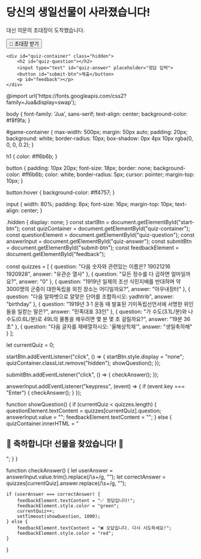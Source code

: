 <!DOCTYPE html>
<html lang="ko">
<head>
    <meta charset="UTF-8">
    <meta name="viewport" content="width=device-width, initial-scale=1.0">
    <title>사라진 생일선물</title>
    <link rel="stylesheet" href="styles.css">
</head>
<body>

<div id="game-container">
    <h1>당신의 생일선물이 사라졌습니다!</h1>
    <p>대신 의문의 초대장이 도착했습니다.</p>
    <button id="start-btn">📜 초대장 받기</button>

    <div id="quiz-container" class="hidden">
        <h2 id="quiz-question"></h2>
        <input type="text" id="quiz-answer" placeholder="정답 입력">
        <button id="submit-btn">제출</button>
        <p id="feedback"></p>
    </div>
</div>

<script src="script.js"></script>
</body>
</html>
@import url('https://fonts.googleapis.com/css2?family=Jua&display=swap');

body {
    font-family: 'Jua', sans-serif;
    text-align: center;
    background-color: #f8f9fa;
}

#game-container {
    max-width: 500px;
    margin: 50px auto;
    padding: 20px;
    background: white;
    border-radius: 10px;
    box-shadow: 0px 4px 10px rgba(0, 0, 0, 0.2);
}

h1 {
    color: #ff6b6b;
}

button {
    padding: 10px 20px;
    font-size: 18px;
    border: none;
    background-color: #ff6b6b;
    color: white;
    border-radius: 5px;
    cursor: pointer;
    margin-top: 10px;
}

button:hover {
    background-color: #ff4757;
}

input {
    width: 80%;
    padding: 8px;
    font-size: 16px;
    margin-top: 10px;
    text-align: center;
}

.hidden {
    display: none;
}
const startBtn = document.getElementById("start-btn");
const quizContainer = document.getElementById("quiz-container");
const questionElement = document.getElementById("quiz-question");
const answerInput = document.getElementById("quiz-answer");
const submitBtn = document.getElementById("submit-btn");
const feedbackElement = document.getElementById("feedback");

const quizzes = [
    { question: "다음 숫자와 관련있는 이름은? 19021216 1920928", answer: "유관순 열사" },
    { question: "모든 정수를 다 곱하면 얼마일까요?", answer: "0" },
    { question: "1919년 일제의 조선 식민지배를 반대하며 약 3000명의 군중이 대한독립을 외친 장소는 어디일까요?", answer: "아우내장터" },
    { question: "다음 알파벳으로 알맞은 단어를 조합하시오: yadhtrib", answer: "birthday" },
    { question: "1919년 3·1 운동 때 발표된 기미독립선언서에 서명한 위인들을 일컫는 말은?", answer: "민족대표 33인" },
    { question: "가 수도(3.1L/분)와 나 수도(0.6L/분)로 49L의 물통을 채우려면 몇 분 몇 초 걸릴까요?", answer: "19분 36초" },
    { question: "다음 글자를 재배열하시오: '울해상힉채'", answer: "생일축하해" }
];

let currentQuiz = 0;

startBtn.addEventListener("click", () => {
    startBtn.style.display = "none";
    quizContainer.classList.remove("hidden");
    showQuestion();
});

submitBtn.addEventListener("click", () => {
    checkAnswer();
});

answerInput.addEventListener("keypress", (event) => {
    if (event.key === "Enter") {
        checkAnswer();
    }
});

function showQuestion() {
    if (currentQuiz < quizzes.length) {
        questionElement.textContent = quizzes[currentQuiz].question;
        answerInput.value = "";
        feedbackElement.textContent = "";
    } else {
        quizContainer.innerHTML = "<h2>🎉 축하합니다! 선물을 찾았습니다! 🎁</h2>";
    }
}

function checkAnswer() {
    let userAnswer = answerInput.value.trim().replace(/\s+/g, "");
    let correctAnswer = quizzes[currentQuiz].answer.replace(/\s+/g, "");

    if (userAnswer === correctAnswer) {
        feedbackElement.textContent = "✅ 정답입니다!";
        feedbackElement.style.color = "green";
        currentQuiz++;
        setTimeout(showQuestion, 1000);
    } else {
        feedbackElement.textContent = "❌ 오답입니다. 다시 시도하세요!";
        feedbackElement.style.color = "red";
    }
}
